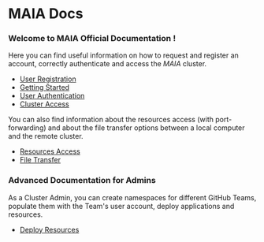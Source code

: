 # MAIA Docs

### Welcome to MAIA Official Documentation !

Here you can find useful information on how to request and register an account, correctly authenticate and access the *MAIA* cluster.

- [User Registration](user_registration.md)
- [Getting Started](getting_started.md)
- [User Authentication](user_authentication.md)
- [Cluster Access](cluster_access.md)

You can also find information about the resources access (with port-forwarding) and about the file transfer options
between a local computer and the remote cluster.

- [Resources Access](resources_access.md)
- [File Transfer](file_transfer.md)

### Advanced Documentation for Admins
As a Cluster Admin, you can create namespaces for different GitHub Teams, populate them with the Team's user account, deploy applications and resources.
- [Deploy Resources](hive_deploy_chart.md)